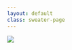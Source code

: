 ```yaml
---
layout: default
class: sweater-page
---	
```


<section class="row sweater" data-sweater="{{ page.sweater_id }}"> 
	<div class="col-xs-12 col-sm-4">
		<img class="sweater-image" src="{{ page.image | absolute_url }}">
	</div>
	<div class="col-xs-12 col-sm-8">
	</div>
</section>
<script src="/assets/js/sweater.js"></script>
